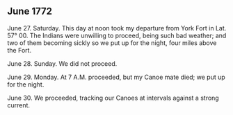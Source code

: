 ## June 1772

June 27. Saturday. This day at noon took my departure from York Fort in Lat. 57° 00. The Indians were unwilling to proceed, being such bad weather; and two of them becoming sickly so we put up for the night, four miles above the Fort.

June 28. Sunday. We did not proceed.

June 29. Monday. At 7 A.M. proceeded, but my Canoe mate died; we put up for the night.

June 30. We proceeded, tracking our Canoes at intervals against a strong current.
